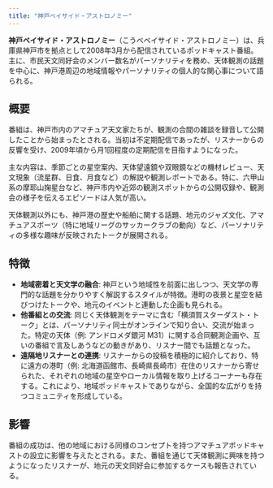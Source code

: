 ```yaml
---
title: "神戸ベイサイド・アストロノミー"
---
```


**神戸ベイサイド・アストロノミー**（こうべベイサイド・アストロノミー）は、兵庫県神戸市を拠点として2008年3月から配信されているポッドキャスト番組。主に、市民天文同好会のメンバー数名がパーソナリティを務め、天体観測の話題を中心に、神戸港周辺の地域情報やパーソナリティの個人的な関心事について語られる。

## 概要
番組は、神戸市内のアマチュア天文家たちが、観測の合間の雑談を録音して公開したことから始まったとされる。当初は不定期配信であったが、リスナーからの反響を受け、2009年頃から月1回程度の定期配信を目指すようになった。

主な内容は、季節ごとの星空案内、天体望遠鏡や双眼鏡などの機材レビュー、天文現象（流星群、日食、月食など）の解説や観測レポートである。特に、六甲山系の摩耶山掬星台など、神戸市内や近郊の観測スポットからの公開収録や、観測会の様子を伝えるエピソードは人気が高い。

天体観測以外にも、神戸港の歴史や船舶に関する話題、地元のジャズ文化、アマチュアスポーツ（特に地域リーグのサッカークラブの動向）など、パーソナリティの多様な趣味が反映されたトークが展開される。

## 特徴
*   **地域密着と天文学の融合**: 神戸という地域性を前面に出しつつ、天文学の専門的な話題を分かりやすく解説するスタイルが特徴。港町の夜景と星空を結びつけたトークや、地元のイベントと連動した企画も見られる。
*   **他番組との交流**: 同じく天体観測をテーマに含む「横須賀スターダスト・トーク」とは、パーソナリティ同士がオンラインで知り合い、交流が始まった。特定の天体（例: アンドロメダ銀河 M31）に関する合同観測企画や、互いの番組で言及しあうなどの動きがあり、リスナー間でも話題となった。
*   **遠隔地リスナーとの連携**: リスナーからの投稿を積極的に紹介しており、特に遠方の港町（例: 北海道函館市、長崎県長崎市）在住のリスナーから寄せられた、それぞれの地域の星空やローカル情報を取り上げるコーナーも存在する。これにより、地域ポッドキャストでありながら、全国的な広がりを持つコミュニティを形成している。

## 影響
番組の成功は、他の地域における同様のコンセプトを持つアマチュアポッドキャストの設立に影響を与えたとされる。また、番組を通じて天体観測に興味を持つようになったリスナーが、地元の天文同好会に参加するケースも報告されている。